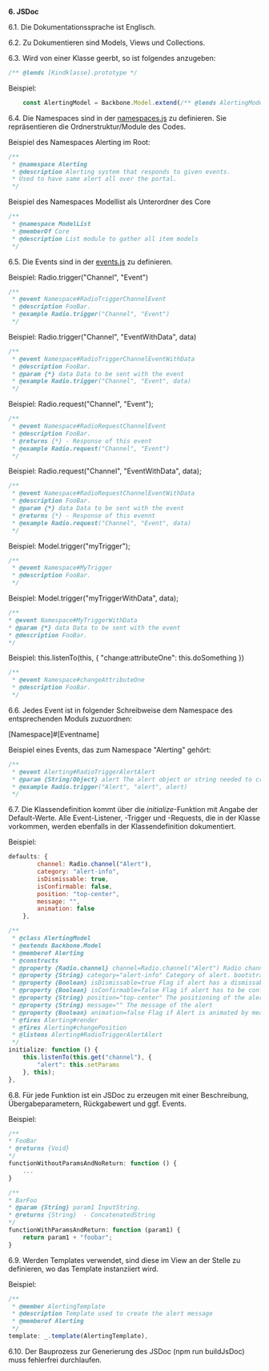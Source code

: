 **6. JSDoc**

6.1. Die Dokumentationssprache ist Englisch.

6.2. Zu Dokumentieren sind Models, Views und Collections.

6.3. Wird von einer Klasse geerbt, so ist folgendes anzugeben:
```javascript
/** @lends [Kindklasse].prototype */
```

Beispiel:
```javascript
    const AlertingModel = Backbone.Model.extend(/** @lends AlertingModel.prototype */{
```

6.4. Die Namespaces sind in der [namespaces.js](../../devtools/jsdoc/namespaces.js) zu definieren. Sie repräsentieren die Ordnerstruktur/Module des Codes.

Beispiel des Namespaces Alerting im Root:
```javascript
/**
 * @namespace Alerting
 * @description Alerting system that responds to given events.
 * Used to have same alert all over the portal.
 */
```

Beispiel des Namespaces Modellist als Unterordner des Core
```javascript
/**
 * @namespace ModelList
 * @memberOf Core
 * @description List module to gather all item models
 */
```


6.5. Die Events sind in der [events.js](../../devtools/jsdoc/events.js) zu definieren.

Beispiel: Radio.trigger("Channel", "Event")
```javascript
/**
 * @event Namespace#RadioTriggerChannelEvent
 * @description FooBar.
 * @example Radio.trigger("Channel", "Event")
 */
```

Beispiel: Radio.trigger("Channel", "EventWithData", data)
```javascript
/**
 * @event Namespace#RadioTriggerChannelEventWithData
 * @description FooBar.
 * @param {*} data Data to be sent with the event
 * @example Radio.trigger("Channel", "Event", data)
 */
```

Beispiel: Radio.request("Channel", "Event");
```javascript
/**
 * @event Namespace#RadioRequestChannelEvent
 * @description FooBar.
 * @returns {*} - Response of this event
 * @example Radio.request("Channel", "Event")
 */
```

Beispiel: Radio.request("Channel", "EventWithData", data);
```javascript
/**
 * @event Namespace#RadioRequestChannelEventWithData
 * @description FooBar.
 * @param {*} data Data to be sent with the event
 * @returns {*} - Response of this evennt
 * @example Radio.request("Channel", "Event", data)
 */
```

Beispiel: Model.trigger("myTrigger");
```javascript
/**
 * @event Namespace#MyTrigger
 * @description FooBar.
 */
 ```

 Beispiel: Model.trigger("myTriggerWithData", data);
 ```javascript
/**
 * @event Namespace#MyTriggerWithData
 * @param {*} data Data to be sent with the event
 * @description FooBar.
 */
```

Beispiel: this.listenTo(this, {
    "change:attributeOne": this.doSomething
})
```javascript
/**
 * @event Namespace#changeAttributeOne
 * @description FooBar.
 */
```

6.6. Jedes Event ist in folgender Schreibweise dem Namespace des entsprechenden Moduls zuzuordnen:

[Namespace]#[Eventname]

Beispiel eines Events, das zum Namespace "Alerting" gehört:
```js
/**
 * @event Alerting#RadioTriggerAlertAlert
 * @param {String/Object} alert The alert object or string needed to create the alert.
 * @example Radio.trigger("Alert", "alert", alert)
 */
```


6.7. Die Klassendefinition kommt über die *initialize*-Funktion mit Angabe der Default-Werte. Alle Event-Listener, -Trigger und -Requests, die in der Klasse vorkommen, werden ebenfalls in der Klassendefinition dokumentiert.

Beispiel:

```javascript
defaults: {
        channel: Radio.channel("Alert"),
        category: "alert-info",
        isDismissable: true,
        isConfirmable: false,
        position: "top-center",
        message: "",
        animation: false
    },

/**
 * @class AlertingModel
 * @extends Backbone.Model
 * @memberof Alerting
 * @constructs
 * @property {Radio.channel} channel=Radio.channel("Alert") Radio channel for communication
 * @property {String} category="alert-info" Category of alert. bootstrap css class
 * @property {Boolean} isDismissable=true Flag if alert has a dismissable button
 * @property {Boolean} isConfirmable=false Flag if alert has to be confirmed to close
 * @property {String} position="top-center" The positioning of the alert. Possible values "top-center", "center-center"
 * @property {String} message="" The message of the alert
 * @property {Boolean} animation=false Flag if Alert is animated by means of fading out
 * @fires Alerting#render
 * @fires Alerting#changePosition
 * @listens Alerting#RadioTriggerAlertAlert
 */
initialize: function () {
    this.listenTo(this.get("channel"), {
        "alert": this.setParams
    }, this);
},
```

6.8. Für jede Funktion ist ein JSDoc zu erzeugen mit einer Beschreibung, Übergabeparametern, Rückgabewert und ggf. Events.

Beispiel:

```javascript
/**
* FooBar
* @returns {Void}
*/
functionWithoutParamsAndNoReturn: function () {
    ...
}
```

```javascript
/**
* BarFoo
* @param {String} param1 InputString.
* @returns {String}  - ConcatenatedString
*/
functionWithParamsAndReturn: function (param1) {
    return param1 + "foobar";
}
```

6.9. Werden Templates verwendet, sind diese im View an der Stelle zu definieren, wo das Template instanziiert wird.

Beispiel:
```javascript
/**
 * @member AlertingTemplate
 * @description Template used to create the alert message
 * @memberof Alerting
 */
template: _.template(AlertingTemplate),
```

6.10. Der Bauprozess zur Generierung des JSDoc (npm run buildJsDoc) muss fehlerfrei durchlaufen.
